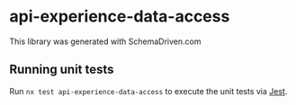 
# api-experience-data-access

This library was generated with SchemaDriven.com

## Running unit tests

Run `nx test api-experience-data-access` to execute the unit tests via [Jest](https://jestjs.io).


